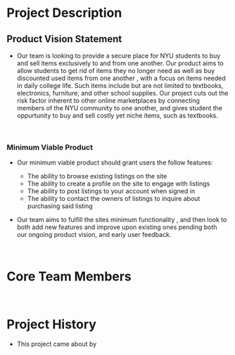 # Project Description

## Product Vision Statement
- Our team is looking to provide a secure place for NYU students to buy and sell items exclusively to and from one another.
Our product aims to allow students to get rid of items they no longer need as well as buy discounted used items from one another , with a focus on items needed in daily college life. Such items include but are not limited to textbooks, electronics, furniture, and other school supplies. Our project cuts out the risk factor inherent to other online marketplaces by connecting members of the NYU community to one another, and gives student the oppurtunity to buy and sell costly yet niche items, such as textbooks.
<br>

### Minimum Viable Product
- Our minimum viable product should grant users the follow features:
    - The ability to browse existing listings on the site
    - The ability to create a profile on the site to engage with listings
    - The ability to post listings to your account when signed in
    - The ability to contact the owners of listings to inquire about purchasing said listing

- Our team aims to fulfill the sites minimum functionality , and then look to both add new features and improve upon existing ones pending both our ongoing product vision, and early user feedback.

<br>

# Core Team Members

<br>

# Project History
- This project came about by 